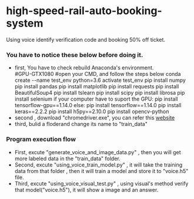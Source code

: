 # high-speed-rail-auto-booking-system
Using voice identify verification code and booking 50% off ticket.
<h3>You have to notice these below before doing it.</h3>
<ul>
  <li>first, You have to check rebuild Anaconda's environment.</li>
      #GPU-GTX1080
      #open your CMD, and follow the steps below
      conda create --name test_env python=3.6
      activate test_env
      pip install numpy
      pip install pandas
      pip install matplotlib
      pip install requests
      pip install BeautifulSoup4
      pip install tslearn
      pip install scipy
      pip install librosa
      pip install selenium
      if your computer have to suport the GPU:
        pip install tensorflow-gpu==1.14.0
      else:
        pip install tensorflow==1.14.0
      pip install keras==2.2.2
      pip install h5py==2.10.0
      pip install opencv-python
  <li>second , download "chromedriver.exe", you can refer this <a href="https://medium.com/@bob800530/selenium-1-%E9%96%8B%E5%95%9Fchrome%E7%80%8F%E8%A6%BD%E5%99%A8-21448980dff9">website</a></li>
  <li>third, bulid a floderand change its name to "train_data"</li>
</ul>

<h3>Program execution flow</h3>
<ul>
  <li>First, excute "generate_voice_and_image_data.py" , then you will get more labeled data in the "train_data" folder.</li>
  <li>Second, excute "using_voice_train_model.py" , it will take the training data from that folder , then it will train a model and store it to "voice.h5" file.</li>
  <li>Third, excute "using_voice_visual_test.py" , using visual's method verify that model("voice.h5"), it will show a image and an answer.</li>
</ul>
